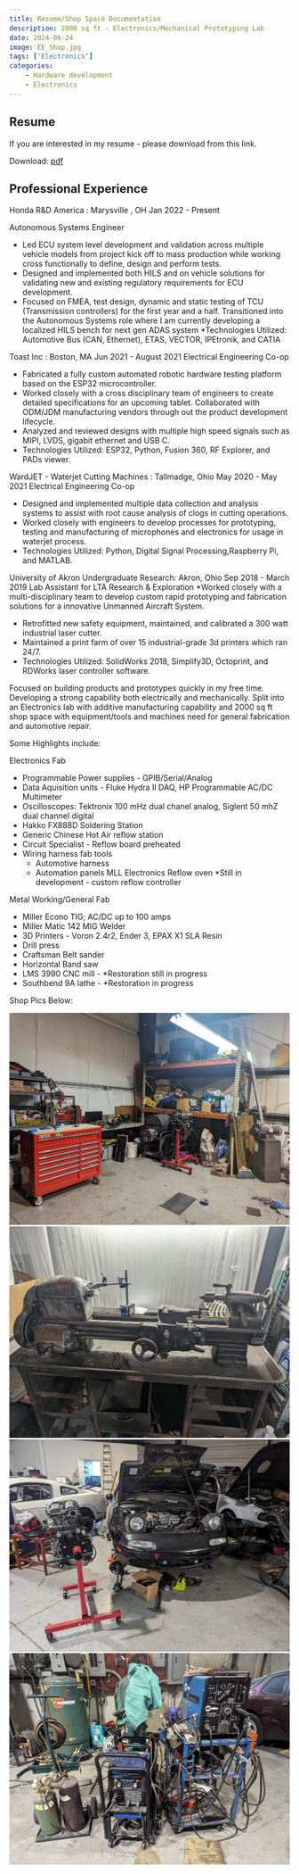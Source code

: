 ```yaml
---
title: Resume/Shop Space Documentation
description: 2000 sq ft - Electronics/Mechanical Prototyping Lab 
date: 2024-06-24
image: EE_Shop.jpg
tags: ['Electronics']
categories:
    - Hardware development 
    - Electronics
---
```

## Resume 
If you are interested in my resume - please download from this link. 

Download: [pdf](/Michael_Liang_Engineering_Resume_Spring_2024.pdf) 


## Professional Experience

Honda R&D America : Marysville , OH Jan 2022 - Present

Autonomous Systems Engineer
* Led ECU system level development and validation across multiple vehicle models from project kick off to mass
production while working cross functionally to define, design and perform tests.
* Designed and implemented both HILS and on vehicle solutions for validating new and existing regulatory requirements
for ECU development.
* Focused on FMEA, test design, dynamic and static testing of TCU (Transmission controllers) for the first year and
a half. Transitioned into the Autonomous Systems role where I am currently developing a localized HILS bench for
next gen ADAS system
*Technologies Utilized: Automotive Bus (CAN, Ethernet), ETAS, VECTOR, IPEtronik, and CATIA

Toast Inc : Boston, MA Jun 2021 - August 2021
Electrical Engineering Co-op
* Fabricated a fully custom automated robotic hardware testing platform based on the ESP32 microcontroller.
* Worked closely with a cross disciplinary team of engineers to create detailed specifications for an upcoming tablet.
Collaborated with ODM/JDM manufacturing vendors through out the product development lifecycle.
* Analyzed and reviewed designs with multiple high speed signals such as MIPI, LVDS, gigabit ethernet and USB C.
* Technologies Utilized: ESP32, Python, Fusion 360, RF Explorer, and PADs viewer.

WardJET - Waterjet Cutting Machines : Tallmadge, Ohio May 2020 - May 2021
Electrical Engineering Co-op
* Designed and implemented multiple data collection and analysis systems to assist with root cause analysis of clogs in
cutting operations.
* Worked closely with engineers to develop processes for prototyping, testing and manufacturing of microphones and
electronics for usage in waterjet process.
* Technologies Utilized: Python, Digital Signal Processing,Raspberry Pi, and MATLAB.

University of Akron Undergraduate Research: Akron, Ohio Sep 2018 - March 2019
Lab Assistant for LTA Research & Exploration
*Worked closely with a multi-disciplinary team to develop custom rapid prototyping and fabrication solutions for a
innovative Unmanned Aircraft System.
* Retrofitted new safety equipment, maintained, and calibrated a 300 watt industrial laser cutter.
* Maintained a print farm of over 15 industrial-grade 3d printers which ran 24/7.
* Technologies Utilized: SolidWorks 2018, Simplify3D, Octoprint, and RDWorks laser controller software.

Focused on building products and prototypes quickly in my free time. Developing a strong capability both electrically and mechanically. Split into an Electronics lab with additive manufacturing capability and 2000 sq ft shop space with equipment/tools and machines need for general fabrication and automotive repair. 

Some Highlights include: 

Electronics Fab 
- Programmable Power supplies - GPIB/Serial/Analog 
- Data Aquisition units - Fluke Hydra II DAQ, HP Programmable AC/DC Multimeter
- Oscilloscopes: Tektronix 100 mHz dual chanel analog, Siglent 50 mhZ dual channel digital 
- Hakko FX888D Soldering Station 
- Generic Chinese Hot Air reflow station 
- Circuit Specialist - Reflow board preheated 
- Wiring harness fab tools 
    - Automotive harness 
    - Automation panels 
 MLL Electronics Reflow oven *Still in development - custom reflow controller

Metal Working/General Fab 
- Miller Econo TIG; AC/DC up to 100 amps 
- Miller Matic 142 MIG Welder 
- 3D Printers - Voron 2.4r2, Ender 3, EPAX X1 SLA Resin 
- Drill press 
- Craftsman Belt sander
- Horizontal Band saw
- LMS 3990 CNC mill - *Restoration still in progress
- Southbend 9A lathe - *Restoration in progress 

Shop Pics Below: 

![Main Shop Space](work_space.jpg) ![Southbend 9A](9a_lathe.jpg) ![Miata](miata.jpg) ![Miller welders](welders.jpg) 